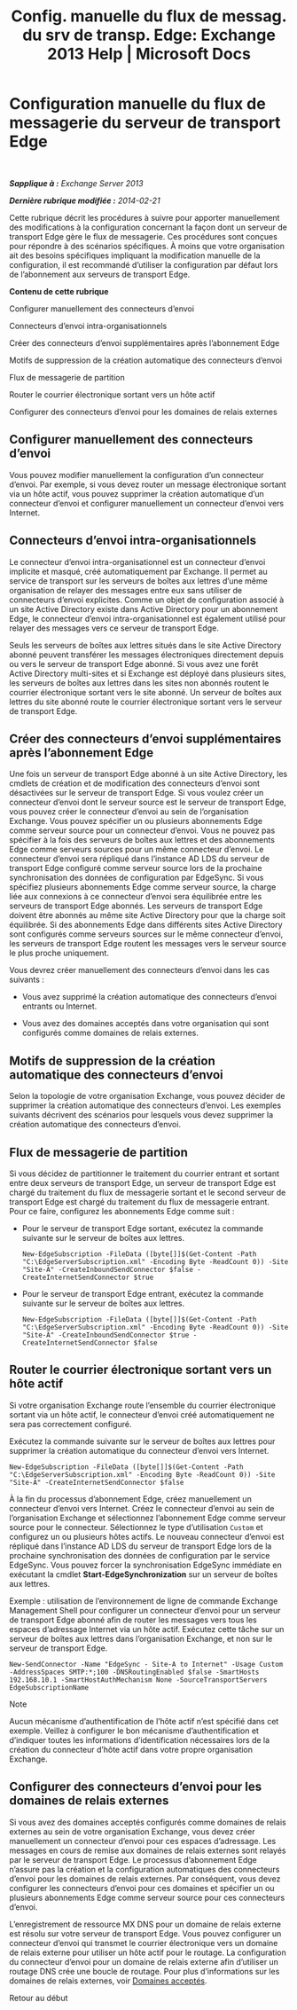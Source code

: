 ﻿---
title: 'Config. manuelle du flux de messag. du srv de transp. Edge: Exchange 2013 Help | Microsoft Docs'
TOCTitle: Configuration manuelle du flux de messagerie du serveur de transport Edge
ms:assetid: cb4cc165-6c09-44ab-a95f-167ae8ed2485
ms:mtpsurl: https://technet.microsoft.com/fr-fr/library/Dn606261(v=EXCHG.150)
ms:contentKeyID: 61180546
ms.date: 04/24/2018
mtps_version: v=EXCHG.150
ms.translationtype: HT
---

# Configuration manuelle du flux de messagerie du serveur de transport Edge

 

_**Sapplique à :** Exchange Server 2013_

_**Dernière rubrique modifiée :** 2014-02-21_

Cette rubrique décrit les procédures à suivre pour apporter manuellement des modifications à la configuration concernant la façon dont un serveur de transport Edge gère le flux de messagerie. Ces procédures sont conçues pour répondre à des scénarios spécifiques. À moins que votre organisation ait des besoins spécifiques impliquant la modification manuelle de la configuration, il est recommandé d’utiliser la configuration par défaut lors de l’abonnement aux serveurs de transport Edge.

**Contenu de cette rubrique**

Configurer manuellement des connecteurs d’envoi

Connecteurs d’envoi intra-organisationnels

Créer des connecteurs d’envoi supplémentaires après l’abonnement Edge

Motifs de suppression de la création automatique des connecteurs d’envoi

Flux de messagerie de partition

Router le courrier électronique sortant vers un hôte actif

Configurer des connecteurs d’envoi pour les domaines de relais externes

## Configurer manuellement des connecteurs d’envoi

Vous pouvez modifier manuellement la configuration d’un connecteur d’envoi. Par exemple, si vous devez router un message électronique sortant via un hôte actif, vous pouvez supprimer la création automatique d’un connecteur d’envoi et configurer manuellement un connecteur d’envoi vers Internet.

## Connecteurs d’envoi intra-organisationnels

Le connecteur d’envoi intra-organisationnel est un connecteur d’envoi implicite et masqué, créé automatiquement par Exchange. Il permet au service de transport sur les serveurs de boîtes aux lettres d’une même organisation de relayer des messages entre eux sans utiliser de connecteurs d’envoi explicites. Comme un objet de configuration associé à un site Active Directory existe dans Active Directory pour un abonnement Edge, le connecteur d’envoi intra-organisationnel est également utilisé pour relayer des messages vers ce serveur de transport Edge.

Seuls les serveurs de boîtes aux lettres situés dans le site Active Directory abonné peuvent transférer les messages électroniques directement depuis ou vers le serveur de transport Edge abonné. Si vous avez une forêt Active Directory multi-sites et si Exchange est déployé dans plusieurs sites, les serveurs de boîtes aux lettres dans les sites non abonnés routent le courrier électronique sortant vers le site abonné. Un serveur de boîtes aux lettres du site abonné route le courrier électronique sortant vers le serveur de transport Edge.

## Créer des connecteurs d’envoi supplémentaires après l’abonnement Edge

Une fois un serveur de transport Edge abonné à un site Active Directory, les cmdlets de création et de modification des connecteurs d’envoi sont désactivées sur le serveur de transport Edge. Si vous voulez créer un connecteur d’envoi dont le serveur source est le serveur de transport Edge, vous pouvez créer le connecteur d’envoi au sein de l’organisation Exchange. Vous pouvez spécifier un ou plusieurs abonnements Edge comme serveur source pour un connecteur d’envoi. Vous ne pouvez pas spécifier à la fois des serveurs de boîtes aux lettres et des abonnements Edge comme serveurs sources pour un même connecteur d’envoi. Le connecteur d’envoi sera répliqué dans l’instance AD LDS du serveur de transport Edge configuré comme serveur source lors de la prochaine synchronisation des données de configuration par EdgeSync. Si vous spécifiez plusieurs abonnements Edge comme serveur source, la charge liée aux connexions à ce connecteur d’envoi sera équilibrée entre les serveurs de transport Edge abonnés. Les serveurs de transport Edge doivent être abonnés au même site Active Directory pour que la charge soit équilibrée. Si des abonnements Edge dans différents sites Active Directory sont configurés comme serveurs sources sur le même connecteur d’envoi, les serveurs de transport Edge routent les messages vers le serveur source le plus proche uniquement.

Vous devrez créer manuellement des connecteurs d’envoi dans les cas suivants :

  - Vous avez supprimé la création automatique des connecteurs d’envoi entrants ou Internet.

  - Vous avez des domaines acceptés dans votre organisation qui sont configurés comme domaines de relais externes.

## Motifs de suppression de la création automatique des connecteurs d’envoi

Selon la topologie de votre organisation Exchange, vous pouvez décider de supprimer la création automatique des connecteurs d’envoi. Les exemples suivants décrivent des scénarios pour lesquels vous devez supprimer la création automatique des connecteurs d’envoi.

## Flux de messagerie de partition

Si vous décidez de partitionner le traitement du courrier entrant et sortant entre deux serveurs de transport Edge, un serveur de transport Edge est chargé du traitement du flux de messagerie sortant et le second serveur de transport Edge est chargé du traitement du flux de messagerie entrant. Pour ce faire, configurez les abonnements Edge comme suit :

  - Pour le serveur de transport Edge sortant, exécutez la commande suivante sur le serveur de boîtes aux lettres.
    
        New-EdgeSubscription -FileData ([byte[]]$(Get-Content -Path "C:\EdgeServerSubscription.xml" -Encoding Byte -ReadCount 0)) -Site "Site-A" -CreateInboundSendConnector $false -CreateInternetSendConnector $true

  - Pour le serveur de transport Edge entrant, exécutez la commande suivante sur le serveur de boîtes aux lettres.
    
        New-EdgeSubscription -FileData ([byte[]]$(Get-Content -Path "C:\EdgeServerSubscription.xml" -Encoding Byte -ReadCount 0)) -Site "Site-A" -CreateInboundSendConnector $true -CreateInternetSendConnector $false

## Router le courrier électronique sortant vers un hôte actif

Si votre organisation Exchange route l’ensemble du courrier électronique sortant via un hôte actif, le connecteur d’envoi créé automatiquement ne sera pas correctement configuré.

Exécutez la commande suivante sur le serveur de boîtes aux lettres pour supprimer la création automatique du connecteur d’envoi vers Internet.

    New-EdgeSubscription -FileData ([byte[]]$(Get-Content -Path "C:\EdgeServerSubscription.xml" -Encoding Byte -ReadCount 0)) -Site "Site-A" -CreateInternetSendConnector $false

À la fin du processus d’abonnement Edge, créez manuellement un connecteur d’envoi vers Internet. Créez le connecteur d’envoi au sein de l’organisation Exchange et sélectionnez l’abonnement Edge comme serveur source pour le connecteur. Sélectionnez le type d’utilisation `Custom` et configurez un ou plusieurs hôtes actifs. Le nouveau connecteur d’envoi est répliqué dans l’instance AD LDS du serveur de transport Edge lors de la prochaine synchronisation des données de configuration par le service EdgeSync. Vous pouvez forcer la synchronisation EdgeSync immédiate en exécutant la cmdlet **Start-EdgeSynchronization** sur un serveur de boîtes aux lettres.

Exemple : utilisation de l’environnement de ligne de commande Exchange Management Shell pour configurer un connecteur d’envoi pour un serveur de transport Edge abonné afin de router les messages vers tous les espaces d’adressage Internet via un hôte actif. Exécutez cette tâche sur un serveur de boîtes aux lettres dans l’organisation Exchange, et non sur le serveur de transport Edge.

    New-SendConnector -Name "EdgeSync - Site-A to Internet" -Usage Custom -AddressSpaces SMTP:*;100 -DNSRoutingEnabled $false -SmartHosts 192.168.10.1 -SmartHostAuthMechanism None -SourceTransportServers EdgeSubscriptionName

> [!NOTE]
> Aucun mécanisme d’authentification de l’hôte actif n’est spécifié dans cet exemple. Veillez à configurer le bon mécanisme d’authentification et d’indiquer toutes les informations d’identification nécessaires lors de la création du connecteur d’hôte actif dans votre propre organisation Exchange.


## Configurer des connecteurs d’envoi pour les domaines de relais externes

Si vous avez des domaines acceptés configurés comme domaines de relais externes au sein de votre organisation Exchange, vous devez créer manuellement un connecteur d’envoi pour ces espaces d’adressage. Les messages en cours de remise aux domaines de relais externes sont relayés par le serveur de transport Edge. Le processus d’abonnement Edge n’assure pas la création et la configuration automatiques des connecteurs d’envoi pour les domaines de relais externes. Par conséquent, vous devez configurer les connecteurs d’envoi pour ces domaines et spécifier un ou plusieurs abonnements Edge comme serveur source pour ces connecteurs d’envoi.

L’enregistrement de ressource MX DNS pour un domaine de relais externe est résolu sur votre serveur de transport Edge. Vous pouvez configurer un connecteur d’envoi qui transmet le courrier électronique vers un domaine de relais externe pour utiliser un hôte actif pour le routage. La configuration du connecteur d’envoi pour un domaine de relais externe afin d’utiliser un routage DNS crée une boucle de routage. Pour plus d’informations sur les domaines de relais externes, voir [Domaines acceptés](accepted-domains-exchange-2013-help.md).

Retour au début


